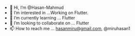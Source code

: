 - 👋 Hi, I’m @Hasan-Mahmud
- 👀 I’m interested in ...Working on Flutter.
- 🌱 I’m currently learning ... Flutter
- 💞️ I’m looking to collaborate on ... Flutter
- 📫 How to reach me ... hasanmiru@gmail.com, @miruhasan1

<!---
Hasan-Mahmud/Hasan-Mahmud is a ✨ special ✨ repository because its `README.md` (this file) appears on your GitHub profile.
You can click the Preview link to take a look at your changes.
--->

